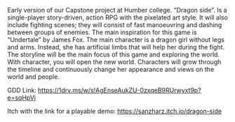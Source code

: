 Early version of our Capstone project at Humber college.
“Dragon side”. Is a single-player story-driven, action RPG 
with the pixelated art style. It will also include fighting scenes; they will consist of fast 
manoeuvring and dashing between groups of enemies. The main inspiration for this game is 
“Undertale” by James Fox. The main character is a dragon girl without legs and arms. 
Instead, she has artificial limbs that will help her during the fight. The storyline will be the 
main focus of this game and exploring the world. With character, you will open the new 
world. Characters will grow through the timeline and continuously change her appearance 
and views on the world and people.

GDD Link:
https://1drv.ms/w/s!AgEnseAukZU-0zxqeB9RUrwyxt9p?e=sqHpVj


Itch with the link for a playable demo:
https://sanzharz.itch.io/dragon-side
